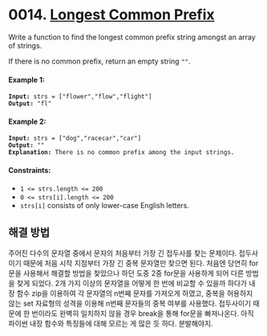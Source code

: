 # 0014. [Longest Common Prefix](https://leetcode.com/problems/longest-common-prefix/)

Write a function to find the longest common prefix string amongst an array of strings.

If there is no common prefix, return an empty string `""`.

#### Example 1:

<pre><code><strong>Input:</strong> strs = ["flower","flow","flight"]
<strong>Output:</strong> "fl"</code></pre>

#### Example 2:

<pre><code><strong>Input:</strong> strs = ["dog","racecar","car"]
<strong>Output:</strong> ""
<strong>Explanation:</strong> There is no common prefix among the input strings.</code></pre>

#### Constraints:

- `1 <= strs.length <= 200`
- `0 <= strs[i].length <= 200`
- `strs[i]` consists of only lower-case English letters.

## 해결 방법

주어진 다수의 문자열 중에서 문자의 처음부터 가장 긴 접두사를 찾는 문제이다. 접두사이기 때문에 처음 시작 지점부터 가장 긴 중복 문자열만 찾으면 된다. 처음엔 당연히 for문을 사용해서 해결할 방법을 찾았으나 하던 도중 2중 for문을 사용하게 되어 다른 방법을 찾게 되었다. 2개 가지 이상의 문자열을 어떻게 한 번에 비교할 수 있을까 하다가 내장 함수 zip을 이용하여 각 문자열의 n번째 문자를 가져오게 하였고, 중복을 허용하지 않는 set 자료형의 성격을 이용해 n번째 문자들의 중복 여부를 사용했다. 접두사이기 때문에 한 번이라도 완벽히 일치하지 않을 경우 break을 통해 for문을 빠져나온다. 아직 파이썬 내장 함수와 특징들에 대해 모르는 게 많은 듯 하다. 분발해야지.
